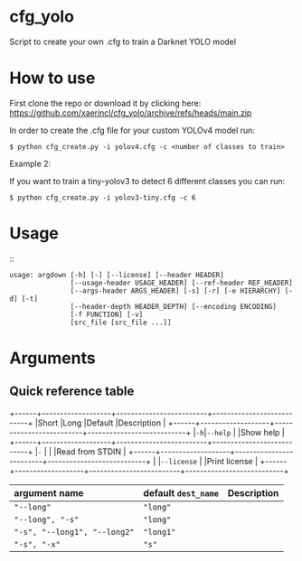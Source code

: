 # cfg_yolo

Script to create your own .cfg to train a Darknet YOLO model


# How to use

First clone the repo or download it by clicking here: https://github.com/xaerincl/cfg_yolo/archive/refs/heads/main.zip


In order to create the .cfg file for your custom YOLOv4 model run:
```
$ python cfg_create.py -i yolov4.cfg -c <number of classes to train> 
```


Example 2:

If you want to train a tiny-yolov3 to detect 6 different classes you can run:
```
$ python cfg_create.py -i yolov3-tiny.cfg -c 6
```


Usage
=====

::

    usage: argdown [-h] [-] [--license] [--header HEADER]
                   [--usage-header USAGE_HEADER] [--ref-header REF_HEADER]
                   [--args-header ARGS_HEADER] [-s] [-r] [-e HIERARCHY] [-d] [-t]
                   [--header-depth HEADER_DEPTH] [--encoding ENCODING]
                   [-f FUNCTION] [-v]
                   [src_file [src_file ...]]
    

Arguments
=========
Quick reference table
---------------------
+------+-------------------+-------------------------+---------------------------+
|Short |Long               |Default                  |Description                |
+------+-------------------+-------------------------+---------------------------+
|``-h``|``--help``         |                         |Show help                  |
+------+-------------------+-------------------------+---------------------------+
|``-`` |                   |                         |Read from STDIN            |
+------+-------------------+-------------------------+---------------------------+
|      |``--license``      |                         |Print license              |
+------+-------------------+-------------------------+---------------------------+




| argument name                | default `dest_name`     |    Description               |           
|:-----------------------------|:------------------------|:-----------------------------|
| `"--long"`                   | `"long"`                | 
| `"--long", "-s"`             | `"long"`                |
| `"-s", "--long1", "--long2"` | `"long1"`               |
| `"-s", "-x"`                 | `"s"`                   |
